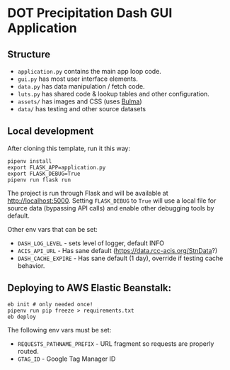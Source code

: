 # DOT Precipitation Dash GUI Application 

## Structure

 * `application.py` contains the main app loop code.
 * `gui.py` has most user interface elements.
 * `data.py` has data manipulation / fetch code.
 * `luts.py` has shared code & lookup tables and other configuration.
 * `assets/` has images and CSS (uses [Bulma](https://bulma.io))
 * `data/` has testing and other source datasets

## Local development

After cloning this template, run it this way:

```
pipenv install
export FLASK_APP=application.py
export FLASK_DEBUG=True
pipenv run flask run
```

The project is run through Flask and will be available at [http://localhost:5000](http://localhost:5000).  Setting `FLASK_DEBUG` to `True` will use a local file for source data (bypassing API calls) and enable other debugging tools by default.

Other env vars that can be set:

 * `DASH_LOG_LEVEL` - sets level of logger, default INFO
 * `ACIS_API_URL` - Has sane default (https://data.rcc-acis.org/StnData?)
 * `DASH_CACHE_EXPIRE` - Has sane default (1 day), override if testing cache behavior.

## Deploying to AWS Elastic Beanstalk:

```
eb init # only needed once!
pipenv run pip freeze > requirements.txt
eb deploy
```

The following env vars must be set:

 * `REQUESTS_PATHNAME_PREFIX` - URL fragment so requests are properly routed.
 * `GTAG_ID` - Google Tag Manager ID
